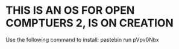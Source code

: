 <h1>THIS IS AN OS FOR OPEN COMPTUERS 2, IS ON CREATION</h1>

Use the following command to install:
pastebin run pVpv0Nbx